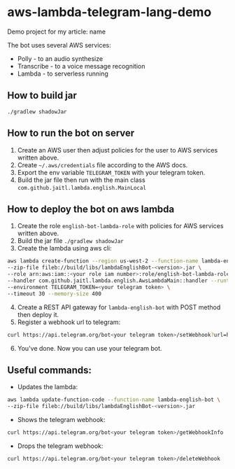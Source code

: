 # aws-lambda-telegram-lang-demo

Demo project for my article: name

The bot uses several AWS services:
* Polly - to an audio synthesize
* Transcribe - to a voice message recognition
* Lambda - to serverless running

## How to build jar
`./gradlew shadowJar`

## How to run the bot on server
1. Create an AWS user then adjust policies for the user to AWS services written above.
2. Create `~/.aws/credentials` file according to the AWS docs.
3. Export the env variable `TELEGRAM_TOKEN` with your telegram token.
4. Build the jar file then run with the main class `com.github.jaitl.lambda.english.MainLocal`

## How to deploy the bot on aws lambda
1. Create the role `english-bot-lambda-role` with policies for AWS services written above.
2. Build the jar file
`./gradlew shadowJar`
3. Create the lambda using aws cli:
```bash
aws lambda create-function --region us-west-2 --function-name lambda-english-bot \                                                 13:03:38 
--zip-file fileb://build/libs/lambdaEnglishBot-<version>.jar \
--role arn:aws:iam::<your role iam number>:role/english-bot-lambda-role \
--handler com.github.jaitl.lambda.english.AwsLambdaMain::handler --runtime java11 \
--environment TELEGRAM_TOKEN=<your telegram token> \
--timeout 30 --memory-size 400
```
4. Create a REST API gateway for `lambda-english-bot` with POST method then deploy it.
5. Register a webhook url to telegram:
```bash
curl https://api.telegram.org/bot<your telegram token>/setWebhook?url=https://<your api gateway url>.amazonaws.com/<your prodaction stage>
```
6. You've done. Now you can use your telegram bot.

## Useful commands:
* Updates the lambda:
```bash
aws lambda update-function-code --function-name lambda-english-bot \                                                   SIGINT(2) ↵  13:11:47 
--zip-file fileb://build/libs/lambdaEnglishBot-<version>.jar
```

* Shows the telegram webhook:
```bash 
curl https://api.telegram.org/bot<your telegram token>/getWebhookInfo 
```

* Drops the telegram webhook:
```bash 
curl https://api.telegram.org/bot<your telegram token>/deleteWebhook 
```
